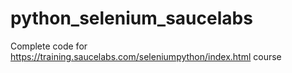 # python_selenium_saucelabs
Complete code for https://training.saucelabs.com/seleniumpython/index.html course